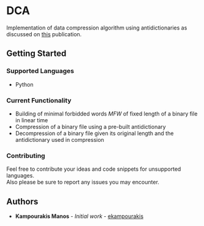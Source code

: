 # DCA
Implementation of data compression algorithm using antidictionaries as discussed on [this](https://tinyurl.com/ycsgrbot) publication.

## Getting Started

### Supported Languages
* Python

### Current Functionality
* Building of minimal forbidded words *MFW* of fixed length of a binary file in linear time
* Compression of a binary file using a pre-built antidictionary
* Decompression of a binary file given its original length and the antidictionary used in compression

### Contributing
Feel free to contribute your ideas and code snippets for unsupported languages. <br />
Also please be sure to report any issues you may encounter.

## Authors
* **Kampourakis Manos** - *Initial work* - [ekampourakis](https://github.com/ekampourakis)